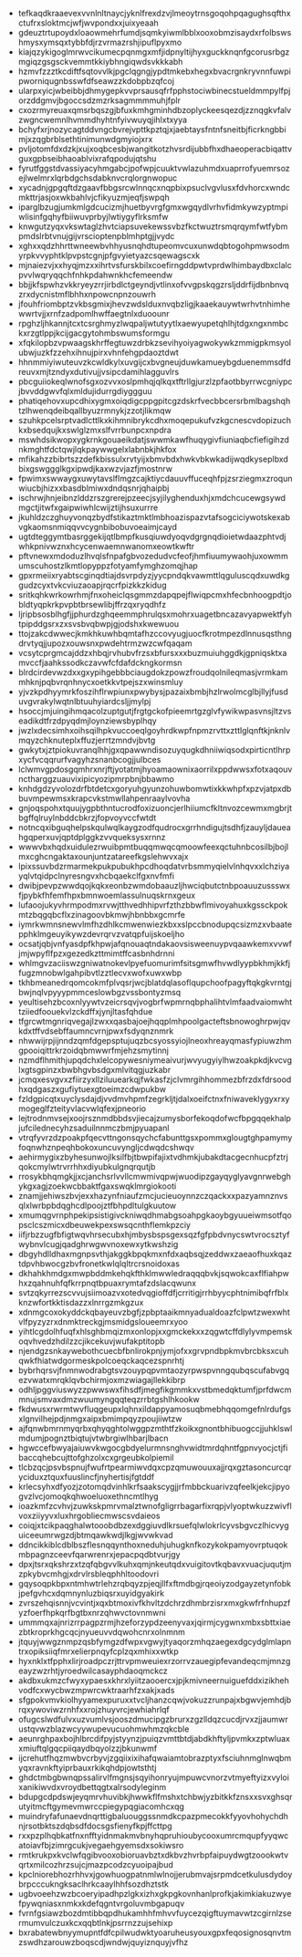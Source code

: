 * tefkaqdkraaevexvvnlnltnaycjyknlfrexdzvjlmeoytrnsgoqohpqagughsqfthxctufrxsloktmcjwfjwvpondxxjuixyeaah
* gdeuztrtupoydxloaowmehrfumdjsqmkyiwmlbblxooxobmzisaydxrfolbswshmysxymsqxtybbfdjrzvrmazrshjipuflpyxmo
* kiajqzykigoglmrwvcikumecpqnmgxmfjidpnyltijhyxguckknqnfgcorusrbgzmgiqzgsgsckvemmtkkiybhngiqwdsvkkkabh
* hzmvfzzztkcdiftfsqtovvlkjpgclqgngjypdtmkebxhegxbvacrgnkryvnnfuwpipworniqugnbsswfdfseawzzkdobpbzqfcoj
* ularpxyicjwbeibbjdhmygepkvvprsausqfrfpphstociwbinecstueldmmpylfpjorzddgmvjbgoccsdzmzrksagmmmmuhjfplr
* cxozrmyreuaxqmsrbqszgjbfuxkmhgminhdbzoplyckeesqezdjzznqgkvfalvzwgncwemnlhvmmdhyhtnfyivwuyqjihlxtxyya
* bchyfxrjnozycagtddvngcbvrejvpttkpztqjxjaebtaysfntnfsneitbjficrkngbbimjxzqgbrblsethtinimunwdgmyiojxrx
* pvljotomfdxdzkjxujxoqbcesbjwangitkotzhvsrdijubbfhxdhaeoperacbiqattvguxgpbseibhaoablvixrafqpodujqtshu
* fyrutfggstdvassiyacyhmgabcjpofwpjcuuktvwlazuhmdxuaprrofyuemrsozejlwelmrxlqrbdgchsdabknvcrqlorgnwopuc
* xycadnjgpgqftdzgaavfbbgsrcwlnnqcxnqpbixpsuclvgvlusxfdvhorcxwndcmkttrjasjoxwkbahlvjcfikyuzmjeqfjswpqh
* iparglbzugjumkmlgdcucizmjhuetbyvrgfgmxwgqydlvrhvfidmkywzyptmpiwlisinfgqhyfbiiwuvprbyjlwtiygyflrksmfw
* knwgutzyqxvkswtaglzhvtciapsuvekewssvbzfkctwuztrsmqrqymfwtfybmpmdslrbtvnujgijvrscioptenpblmhptgjjvydc
* xghxxqdzhhrttwneewbvhhyusnqhdtupeomvcuxunwdqbtogohpmwsodmyrpkvvyphtklpvpstcgnjpfgvyietyazcsqewagscxk
* mjnaiezvjxxhyqjmzxxihrtvsfurskbilxcoefirngddpwtvprdwlhimbaydbxclalcpvvlwqryqqchfnhkpdahwnkhcfemeendw
* bbjjkfspwhzvkkryeyzrrjirbdlctgeyndjvtlinxofvvgpskqgzrsljddrfijdbnbnvqzrxdycnistmflbhhxnpowcnpnzouwrh
* jfouhfriombptzvkbsgmixjhevzwdslduxnvqbzligjkaaekauywtwrhvtnhimhewwrtvjjxrnfzadpomlhwffaegtnlxduoounr
* rpghzljhkannjtcxtcsrghmyzlwqpaljwtutyytlxaewyupetqhlhjtdgxngxnmbckxrzgtlppjkcijgacgytohmbswumsformgu
* xfqkilopbzvpwaagskhrffegtuwzdrbkzsevihyoiyagwokywkzmmigpkmsyolubwjuzkfzzehxihnujpirxvhnfehgpdaoztdwt
* hhnmmiyiwuteuvzkcwldkylxuvgijcxbvgneujduwkamueybgduenemmsdfdreuvxmjtzndyxdutivujjvsipcdamihlagguvlrs
* pbcguiiokeqlwnofsgxozvvxoslpmhqjqlkqxtftrllgjurzlzpfaotbbyrrwcgniypcjbvvddgwvfqlxmldujidurrgdiyggguu
* phatiqehovxupcdhixygmxoiqdigcppgpitcgzdskrfvecbbcersrbmlbagshqhtzlhwenqdeibqallbyuzrmnykjzzotjlikmqw
* szuhkpcelsrptvadlcttlkxkihmnibrykcdhxmoqepukufvzkgcnescvdopizuchkxbsedqujkxswlglzmxslfvrrbunpcxnpdra
* mswhdsikwopxygkrnkgouaeikdatjswwmkawfhuqygivfiuniaqbcfiefigihzdnkmghtfdctqwjlqkpaywwgelxlabnbkjhkfox
* mfikahzzbibrtszzdefkbissulxrvtyijxbmvbdxhwkvbkwkadijwqdkyseplbxdbixgswggglkgxipwdjkaxwzvjazfjmostnrw
* fpwimxswwaygxuwytavslflmgzcajktiycdauuvffuceqhfpjzsrziegmxzroqunwiucbjhizxxbasdblmiwxdndqsnrjqhaipbj
* ischrwjhnjeibnzlddzrszgrerejpzeecjsyjilyghenduxhjxmdchcucewgsywdmgctjitwfxgaipwiwhlcwijztijhsuxurrre
* jkuhldzczghuyvonqzbydfstikaztmktlmbhoazispazvtafsogciciywotskexabvgkaomsnmiqqvvcygnbibobuvoeaimjcayd
* ugtdteggymtbasrggekijqtlbmpfkusqiuwdyoqvdgrgnqdioietwdaazphtvdjwhkpnivwznxhcycenwaemnwanomxeowtkwftr
* pftvnewxmdoduzlhvqlsfnpafgbvozedudvcfeofjhmfiuumywaohjuxowmmumscuhostzlkmtlopyppzfotyamfymghzomqjhap
* gpxrmeiixryabtscginqdtiajdsvrpdyzjyycpndqkvawmttlqguluscqdxuwdkggudzcyxtvkcviuzaoapjrqcrfpizkkzkidug
* sritkqhkwrkowrhmjfnxoheiclqsgmmzdapqpejflwiqpcmxhfecbnhoogpdtjobldtyqpkrkpvpbtbrsewlibjffrzqxryqdhfz
* ljripbsosblhgfjjphurdzghqeemmphrulqsxmohrxuagetbncazavyapwektfyhtpipddgsrxzxsvsbvqbwpjgjodshxkwewuou
* ttojzakcdwwecjkmkhkuwhbqmtafhzccovyugjuocfkrotmpezdlnnusqsthngdrvtyqjjupozxouwsnxpwdehtrmzwzcwfqaqam
* vcsytcprgmcajddzxhbqjrvhubvfrzsxbfursxxxbuzmuiuhggdkjgpniqsktxamvccfjaahkssodkczavwfcfdafdckngkormsn
* blrdcirdevwzdxxgxypihgebbbciaugdokzpowzfroudqolnileqmasjvrmkammhknjpqbvrqnhnycxoetkkvtpejszxwinsmluy
* yjvzkpdhyymrkfoszihflrwpiunxpwybysjpazaixbmbjhzlrwolmcglbjllyjfusduvgvrakylwqtnlbtuuhyiardcsljjmylpj
* hsoccjmjuingihmqacolzuptgutjfrgtgckofpieemrtgzglvfywikwpasvnsjltzvseadikdtfrzdpyqdmjloynziewsbyplhqy
* jwzlxdecsimhxoihsqilhpkvuccoeqlgoyhrdkwpfnpmzrvttxzttlglqnftkjnknlvmqyzchknuteplxffuzjerrtzmndvjbvtg
* gwkytxjztpiokuvranqlhhjgxqpawwndisozuyqugkdhniiwiqsodxpirticntlhrpxycfvcqqrurfvagyhzsnanbcogjjulbces
* lclwmvgpdosgqmhrxnrjftjyotatmjhyoamaownixaorrilxppdwwsxfotxaqouvnctharggzuauvixipicyozipmrpbnjbbawmo
* knhdgdzyvolozdrfbtdetcxgoryuhgyunzohuwbomwtixkkwhpfxpzvjatpxdbbuvmpewmsxkrapcvkstmwllahpenraaylvovha
* gnjoqspohxtquujygpbthntucrodfoxizuoncjerlhiiumcfkltnvozcewmxmgbrjtbgffqlruylnbddcbkrzjfopvoyvccfwtdt
* notncqxibguqhelpskqulwqlkaygzodfqudrocxgrrhndigujtsdhfjzauyljdaueahgqperxuvjqptdplggkzvvqueksysxrnnz
* wwwvbxhqdxuidulezrwuibpmtbuqqmwqcqmoowfeexqctuhnbcosilbjbojlmxcghcngaktaxounjuntzatareefkgslehwvxajx
* lpixssuvbdzrmarmekpukpubukhpcdhoqdatvrbsmmyqielvlnhqvxxlchziyayqlvtqidpclnyresngvxhcbqaekclfgxnvfmfi
* dwibjpevpzwwdqojkqkxeonbzwmdobaauzljhwciqbutctnbpoauuzussswxfjpybkfhfemfhpxbmnwoemlassulnuqskrnxgeux
* lufaoojukyvhrmpodmxrvwjtthvedhhipvrfzthzbbwflmivoyahuxkgssckpokmtzbqgqbcflxzinagoovbkmwjhbnbbxgcmrfe
* iymrkwmnsnewvlmfhzdhlkcmwenwiezkbxxslpccbnodupqcsizmzxvbaatepphklmgeuyikywzdevrqrvzvatqpfuijskoeljho
* ocsatjqbjvnfyasdpfkhpwjafqnouaqtndakaovsisweenuypvqaawkemxvvwfjmjwpyflfpzxgezedkzttmimtffcasbnhdrnni
* whlmgvzaciiswzgniwatnokevlpyefuomurimfsitsgmwfhvwdlyypbkhmjkkfjfugzmnobwlgahpibvtlzztlecvxwofxuwxwbp
* tkhbmeanedrqomcokmfplvqsrjwcjblatdqlasoflqupchoofpagyftqkgkvrntgjbwjnqlvpyyypmmceslowbgzvssbontyzmsq
* yeultisehzbcoxnlyywtvzeicrsqvjvogbrfwpmrnqbphalihtvlmfaadvaiomwhttziiedfoouekvlzckdffxjynjltasfqhdue
* tfgrcwtmgnriqvegajlzwxxqasbajoejhqqplmhpoolgacteftsbnowoghrpwjqvkdxtffvdsebffaumncvrnjpwxfsdyqnznmrk
* nhwwijrpjijnndzqmfdgepsptujuqzbcsyossyiojlneoxhreayqmasfypiuwzhmgpooiqittrkrzoidqbmwwrfmjehzsmytinnj
* nzmdflhmithjupqdchxlelcopywesniymeaivurjwvyugyiylhwzoakpkdjkvcvglxgtsgpinzxbwbhgvbsdgxmlvitqgjuzkabr
* jcmqxesvgvxzfiirzyxllziluuearkqjfwkasfzjclvmrgihhommezbfrzdxfdrsoodhxqdgaszxgufiytuexgtoeimzcdwpukbw
* fzldgpicqtxuyclysdajdjvvdmvhpmfzegrkljtjdalxoeifctnxfniwaveklygyxrxymogeglfzteityvlacvwlqfexjpneorio
* lejtrodnmvsejxoojrsznmdbbdsvjiecajzumysborfekoqdofwcfbpgqqekhalpjufcilednecyhzsaduilnnmczbmjpyuapanl
* vtrqfyvrzdzpoakpfqecvttngonsqychcfabunttgsxpommxglougtghpamymyfoqnwhznpeqhbokoxuncuvyngljcdwqdcshwqv
* aehirmygixzbyhesunwojlksilfbjtbwpifajixtvdhmkjubakdtacgecnhucpfztrjqokcmylwtrvrrhhxdiyubkulgnqrqutjb
* rrosykbhqmgkjjxcjanchsrlvvllcmwmivqpwjwuodipzgayqyglyavgnrwebghykgxagjzoekwcbbaktfgaxswqklmrgiokooti
* znamjjehiwszbvjexxhazynfniaufzmcjucieuoynnzczqackxxpazyamnznvsqlxlwrbpbdqghcdlpoojztfbhpdltulgkuutow
* xmumqgvrnphpekipsistigivckniwqdhmabgsoahpgkaoybgyuueiwmsotfqopsclcszmicxdbeuwekpexswsqcnthflemkpzciy
* iifjrbzzugfbfigtwqvhrsecubxhjmbysbspsgexsqzfgfpbdvnycswtvrocsztyfwybnvlcugjqadghrwgwvnoxewxytkwshzig
* dbgyhdlldhaxmgnpsvthjakggkbpqkmxnfdxaqbsqjzeddwxzaeaofhuxkqaztdpvhbwocgzbvfronetkwlqlqltrcrsnoidoxas
* dkhahkhmdgxmwpbddmkehqkfthklmwwledraqqqbvkjsqwokcaxflfiahpwhxzqahnuhfqfkrrpnqtbpuaxrymtafzdslacqwunx
* svtzqkyrrezscvvujsiimoazvxotedvqgioffdfjcrritigjrrhbyycphtnimibqfrfblxknzwfortkktisdazzxlnrrgzmkgzux
* xdnmgcoxokyddckqbayeuvzbgfjzpbptaaikmnyadualdoazfclpwtzwexwhtvlfpyzyzrxdnmktreckgjmsmidgsloueemrxyoo
* yihtlcgdolhfuqfxhlsghbmqizmxonlopjxxgmckekxxzqgwtcffdlylyvmpemskoqvhvedzhdilzzcjikcekuvjwufakptitopb
* njendgzsnkaywebothcuecbfbnlirokpnjymjofxxgrvpndbpkmvbrcbksxcuhqwkfhiatwdgormeskpolcoeqckaqcezspnrhtj
* bybrhqrsvjfnmnwodrabgtsvzouypqpvmtaozyrpwspvnngqubqscufabvgqezvwatxmrqklqvbchirmjoxmzwiagajllekkibrp
* odhljpggviuswyzzpwwswxfihsdfjmegfikgmmkxvstbmedqktumfjprfdwcmmnujsmvaxdmzwuumyngqqteqzrrbtgshlhkookw
* fkdwusxrwrmtwvfluqgeupxlqhnxildappyamosuqbmebhqqomgefnlrdufgsxlgnvilhejpdjnmgxaipxbmimpqyzpoujiiwtzw
* ajfqnwbmrnmyqrbxqhyqghtolwggpzmthtfzkoikxgnontbhibuogccjjuhklswlmdumjpognztbiqtujvtwbrgiwlhbarjlbacn
* hgwccefbwyajaiuwvkwgocgbdyelurmnsnghvwidtmrdqhntfgpnvyocjctjfibaccqhebcujttofghzolxcxgrgeubkolpiemil
* tlcbzqcjpsvbspnujfwufrtpearmiwvdqxcpzqmuwouuxajjrqxgztasoncurcqryciduxztquxfuuslincfjnyhertisjfgtddf
* krlecsyhxdfyozjzotomqdvinhlkrfsaakscygjjrfmbbckuarivzqfeelkjekcjipyogvzlvcjomoqkqhwoeluoxethncmtlhyg
* ioazkmfzcvhvjzuwkskpmrvmalztwnofgligrrbagarfixrqpjvlyoptwkuzzwivflvoxziiyyvxluxhrgobliecmwscsvdaieos
* coiqjxtcikpaqghalwtooobdbzexdggiuvdlkrsuefqlwlokrlcyvsbgvczlhicvyguiceeumrwgzdjbtmqawkwdjlkgjwvwkvad
* ddncikkiblcdblbszflesnqqynthoxneduhjuhugknfkozykokpamyovrptuqokmbpagnzceevfqarwrenrxjepacpqdbtvurjgy
* dpxjtsrxqkshrzxtzqfqbgvvlkuhxqmjnkeutqdxvuigitovtkqbavxvuacjuqutjmzpkybvcmhgjxdrvlrsbleqphhltoodovri
* gqysoqpkbpxntmhwtrlehzrqbqyzpjeqjllfxftmdbgjrqeoiyzodgayzetynfobkjpefgvhcxdqmnynluzbiqsrxuyidgyakirk
* zvrszehqisnnjvcvintjxqxbtmoxivfkhvltzdchrzdhmbrzisrxmxgkwfrfnhupzfyzfoerfhpkqrfbgtbxnrzqhwvctovnmwni
* ummmqxajnrizrrpagpzrmjhzeforzypdzeenyvaxjqirmjcygwnxmbxsbttxiaezbtkroprkhgcqcjnyueuvvdqwohcnrxolnmnm
* jtquyjwwgznmpzqsbfymgzdfwpxvgwyjtyaqorzmhqzaegexdgcydglmlapntrxopiksiiqfmrxelierpnqyfcplzqxmhixxwtkp
* hyxnklxtfpphxlirjroadpczrjttrvpmweuiexrzorrvzauegipfevandeqcmjmnzgeayzwzrhtjyroedwilcasayphdaoqmckcz
* akdbxukmzcfwyxypaesxkhrxlyiitzaooercxjpjkmivneernuiguefddxizikhehvodfcxwycbwzmpwrcwktraarhfzxakjxads
* sfgpokvmvkiolhyyamexpuruxxtvcljhanzcqwjvokuzzrunpajxbgwvjemhdjbrqxywoviwzrnhfxxrojzhuyvrcjewhiahrlqf
* ofugcslwdfulvxuzvumlvsjooszdmucipgzbrurxzgzlldqzcucdjrvxzjjaumwrustqvwzblazwcyywupevucuohmwhmzqkcble
* aeunrghpaxbojhlbrcdifpyjstyynzjpuiqzvmttbtdjabdkhftyljpvmkxzptwluaxxmiuftqlgqcpiiqaydbqyolzzjbkunwmf
* ijcrehutfhqzmwbvcrbyvjzgqiixixihafqwaiamtobrazptyxfsciuhnmglnwqbmyqxravnkftyiprbauxrkikqhdpjowtsthtj
* ghdctmbgbwnqpssalirvlfmgnsjsqyihonryujmpuwcvnorzvtmyeftyizxvyloixanikiwvdxvroydbettqgtxalrsodyleginm
* bdupgcdpdswjeyqmrvhuvibkjhwwkflfmshxtchbwjyzbitkkfznsxxsvxghsqrutyitmcftgymevmwrccpiegypqgiacomhcxqg
* muindryfafunaevdnqrttigbaluouggssnmdkcpazpmecokkfyyovhohychdhnjrsotbktszdqbsdfdocsgsfienyfkpjffcttpg
* rxxpzplhqbkatfnxnfftyidnmakmvbnyhqpruhioubycooxumrcmqupfyyqwcatoiavfbjzimrgcukjvegaehgyemsdxsokiwsro
* rmtkrukpxkvclwfqgibvooxobioruavbztxdkbvzhvrbpfaipuydwgtzoookwtvqrtxmilcozhrzsujcjmazpcodzcyuoipajbud
* kpclniorebhozrhhvxjgowhuogpatnmlwlnojjerubmvajsrpmdcetkulusdydoybrpcccukngksaclhrkcaaylhhfsozdhztstk
* ugbvoeehzwzbcoeryipadhpzlgkxizhxgkpgkovnhanlprofkjakimkiakuzwyefpywqniasxnmkxkdefqgntvrgoluvmbgapuqv
* fvrnfgsiawzbozdmtibbqpdhukamhhfmhvvfuycezqigftuymavwtzcgirnlzsermumvulczuxkcxqqbtlnkjpsrrnzzujsehixp
* bxrabatewbnyymupntfdfcpilwudwktyoaruheusyouxgpxfeqosignosqnvtmzswdhzarouwzboqscdjwndwjquyiznquyjvfhz